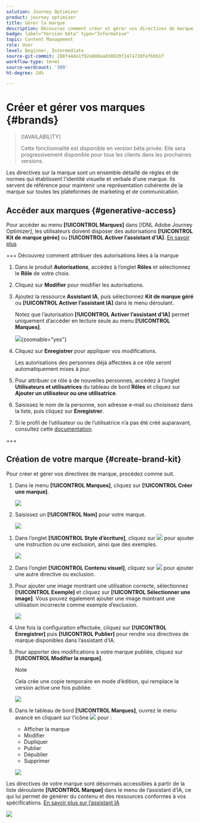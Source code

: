 ```yaml
---
solution: Journey Optimizer
product: journey optimizer
title: Gérer la marque
description: Découvrez comment créer et gérer vos directives de marque.
badge: label="Version bêta" type="Informative"
topic: Content Management
role: User
level: Beginner, Intermediate
source-git-commit: 288f44de1f92e808aa038020f247a720fefb6b1f
workflow-type: tm+mt
source-wordcount: '389'
ht-degree: 24%

---
```


# Créer et gérer vos marques {#brands}

>[!AVAILABILITY]
>
>Cette fonctionnalité est disponible en version bêta privée. Elle sera progressivement disponible pour tous les clients dans les prochaines versions.

Les directives sur la marque sont un ensemble détaillé de règles et de normes qui établissent l&#39;identité visuelle et verbale d&#39;une marque. Ils servent de référence pour maintenir une représentation cohérente de la marque sur toutes les plateformes de marketing et de communication.

<!--Upload feature currently behind feature flag--

In [!DNL Journey Optimizer], you now have the option to manually input and organize your brand details or upload brand guideline documents for automatic information extraction.-->

## Accéder aux marques {#generative-access}

Pour accéder au menu **[!UICONTROL Marques]** dans [!DNL Adobe Journey Optimizer], les utilisateurs doivent disposer des autorisations **[!UICONTROL Kit de marque gérée]** ou **[!UICONTROL Activer l’assistant d’IA]**. [En savoir plus](../administration/permissions.md)

+++  Découvrez comment attribuer des autorisations liées à la marque

1. Dans le produit **Autorisations**, accédez à l’onglet **Rôles** et sélectionnez le **Rôle** de votre choix.

1. Cliquez sur **Modifier** pour modifier les autorisations.

1. Ajoutez la ressource **Assistant IA**, puis sélectionnez **Kit de marque géré** ou **[!UICONTROL Activer l’assistant IA]** dans le menu déroulant.

   Notez que l’autorisation **[!UICONTROL Activer l’assistant d’IA]** permet uniquement d’accéder en lecture seule au menu **[!UICONTROL Marques]**.

   ![](assets/brands-permission.png){zoomable="yes"}

1. Cliquez sur **Enregistrer** pour appliquer vos modifications.

   Les autorisations des personnes déjà affectées à ce rôle seront automatiquement mises à jour.

1. Pour attribuer ce rôle à de nouvelles personnes, accédez à l’onglet **Utilisateurs et utilisatrices** du tableau de bord **Rôles** et cliquez sur **Ajouter un utilisateur ou une utilisatrice**.

1. Saisissez le nom de la personne, son adresse e-mail ou choisissez dans la liste, puis cliquez sur **Enregistrer**.

1. Si le profil de l’utilisateur ou de l’utilisatrice n’a pas été créé auparavant, consultez cette [documentation](https://experienceleague.adobe.com/fr/docs/experience-platform/access-control/abac/permissions-ui/users).

+++

## Création de votre marque {#create-brand-kit}

Pour créer et gérer vos directives de marque, procédez comme suit.

<!--Upload feature currently behind feature flag--

To create and manage your Brand guideline, you can either enter the details yourself, or upload your brand guidelines document to have the information extracted automatically:-->

1. Dans le menu **[!UICONTROL Marques]**, cliquez sur **[!UICONTROL Créer une marque]**.

   ![](assets/brands-1.png)

1. Saisissez un **[!UICONTROL Nom]** pour votre marque<!--and a **[!UICONTROL Description]** to your brand guideline-->.

   ![](assets/brands-2-temp.png)

<!--Upload feature currently behind feature flag so hidden from doc - should be available again by EOM (Feb)--

1. Drag and drop or select your file to upload your brand guidelines and extract automatically relevant brand information. Click **[!UICONTROL Create brand]**.

    The information extraction process now begins. Note that it may take several minutes to complete.

    ![](assets/brands-2.png)

1. Your Content and visual creation standards are now automatically populated. Browse through the different tabs to adapt the information as needed.

-->

1. Dans l’onglet **[!UICONTROL Style d’écriture]**, cliquez sur ![](assets/do-not-localize/Smock_Add_18_N.svg) pour ajouter une instruction ou une exclusion, ainsi que des exemples.

   ![](assets/brands-3.png)

1. Dans l’onglet **[!UICONTROL Contenu visuel]**, cliquez sur ![](assets/do-not-localize/Smock_Add_18_N.svg) pour ajouter une autre directive ou exclusion.

1. Pour ajouter une image montrant une utilisation correcte, sélectionnez **[!UICONTROL Exemple]** et cliquez sur **[!UICONTROL Sélectionner une image]**. Vous pouvez également ajouter une image montrant une utilisation incorrecte comme exemple d’exclusion.

   ![](assets/brands-4.png)

1. Une fois la configuration effectuée, cliquez sur **[!UICONTROL Enregistrer]** puis **[!UICONTROL Publier]** pour rendre vos directives de marque disponibles dans l’assistant d’IA.

1. Pour apporter des modifications à votre marque publiée, cliquez sur **[!UICONTROL Modifier la marque]**.

   >[!NOTE]
   >
   >Cela crée une copie temporaire en mode d’édition, qui remplace la version active une fois publiée.

   ![](assets/brands-8.png)

1. Dans le tableau de bord **[!UICONTROL Marques]**, ouvrez le menu avancé en cliquant sur l’icône ![](assets/do-not-localize/Smock_More_18_N.svg) pour :

   * Afficher la marque
   * Modifier
   * Dupliquer
   * Publier
   * Dépublier
   * Supprimer

   ![](assets/brands-6.png)

Les directives de votre marque sont désormais accessibles à partir de la liste déroulante **[!UICONTROL Marque]** dans le menu de l’assistant d’IA, ce qui lui permet de générer du contenu et des ressources conformes à vos spécifications. [En savoir plus sur l’assistant IA](gs-generative.md)

![](assets/brands-7.png)
